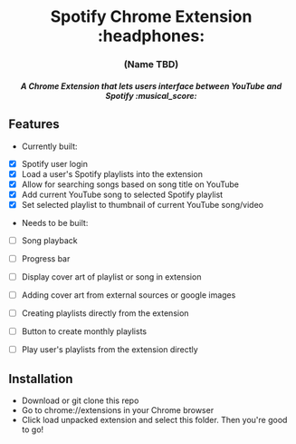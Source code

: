 <h1 align="center">Spotify Chrome Extension :headphones:</h1>
<h3 align="center">(Name TBD)</h3>
<h5 align="center">A Chrome Extension that lets users interface between YouTube and Spotify :musical_score:</h5>

## Features 
* Currently built:
- [x] Spotify user login
- [x] Load a user's Spotify playlists into the extension
- [x] Allow for searching songs based on song title on YouTube
- [x] Add current YouTube song to selected Spotify playlist
- [x] Set selected playlist to thumbnail of current YouTube song/video

* Needs to be built:
- [ ] Song playback
- [ ] Progress bar 
- [ ] Display cover art of playlist or song in extension
- [ ] Adding cover art from external sources or google images
- [ ] Creating playlists directly from the extension
- [ ] Button to create monthly playlists
- [ ] Play user's playlists from the extension directly


## Installation
* Download or git clone this repo
* Go to chrome://extensions in your Chrome browser
* Click load unpacked extension and select this folder. Then you're good to go!
